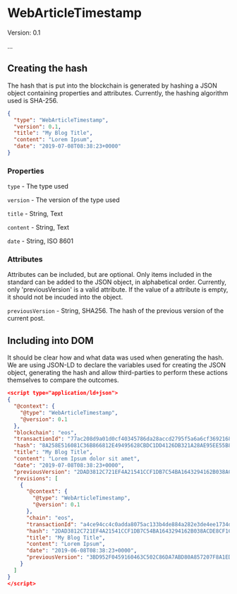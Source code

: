 # WebArticleTimestamp

Version: 0.1

...

## Creating the hash

The hash that is put into the blockchain is generated by hashing a JSON object containing properties and attributes. Currently, the hashing algorithm used is SHA-256.

```json
{
  "type": "WebArticleTimestamp",
  "version": 0.1,
  "title": "My Blog Title",
  "content": "Lorem Ipsum",
  "date": "2019-07-08T08:38:23+0000"
}
```

### Properties

`type` - The type used

`version` - The version of the type used

`title` - String, Text

`content` - String, Text

`date` - String, ISO 8601

### Attributes

Attributes can be included, but are optional. Only items included in the standard can be added to the JSON object, in alphabetical order. Currently, only 'previousVersion' is a valid attribute. If the value of a attribute is empty, it should not be incuded into the object.

`previousVersion` - String, SHA256. The hash of the previous version of the current post.

## Including into DOM

It should be clear how and what data was used when generating the hash. We are using JSON-LD to declare the variables used for creating the JSON object, generating the hash and allow third-parties to perform these actions themselves to compare the outcomes.

```json
<script type="application/ld+json">
{
  "@context": {
    "@type": "WebArticleTimestamp",
    "@version": 0.1
  },
  "blockchain": "eos",
  "transactionId": "77ac208d9a01d0cf40345786da28accd2795f5a6a6cf3692168a2a71ca165708",
  "hash": "8A258E516081C36B866812E49495628CBDC1DD4126DB321A28AE95EE55B83BAB",
  "title": "My Blog Title",
  "content": "Lorem Ipsum dolor sit amet",
  "date": "2019-07-08T08:38:23+0000",
  "previousVersion": "2DAD3812C721EF4A21541CCF1DB7C54BA1643294162B038ACDE8CF1CE7DA511B",
  "revisions": [
    {
      "@context": {
        "@type": "WebArticleTimestamp",
        "@version": 0.1
      },
      "chain": "eos",
      "transactionId": "a4ce94cc4c0adda8075ac133b4de884a282e3de4ee1734d808a2e9737e06f5a1",
      "hash": "2DAD3812C721EF4A21541CCF1DB7C54BA1643294162B038ACDE8CF1CE7DA511B",
      "title": "My Blog Title",
      "content": "Lorem Ipsum",
      "date": "2019-06-08T08:38:23+0000",
      "previousVersion": "3BD952F0459160463C502C86DA7ABD80A857207F8A1ED2D3B7A38B438CA0D071"
    }
  ]
}
</script>
```

